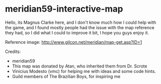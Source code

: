 # meridian59-interactive-map

Hello, its Magnus Clarke here, and I don't know much how I could help with the game, and I found mostly people had the issue with the map reference they had, so I did what I could to improve it bit, I hope you guys enjoy it.

Reference image: http://www.gilcon.net/meridian/map-get.asp?ID=1

Credits:  
- meridian59  
- This map was donated by Atan, who inherited them from Dr. Scrote  
- Vinicius Modesto (vmc) for helping me with ideas and some code hints.  
- Guild members of The Brazilian Boys, for inspiring me  